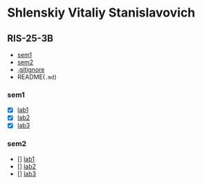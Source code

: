 # Shlenskiy Vitaliy Stanislavovich
## RIS-25-3B

- [sem1](https://github.com/VSShlenskiy/RIS_25_3B_ShlenskiyV_Programming/tree/main/sem1)
- [sem2](https://github.com/VSShlenskiy/RIS_25_3B_ShlenskiyV_Programming/tree/main/sem2)
- [.gitignore](https://github.com/VSShlenskiy/RIS_25_3B_ShlenskiyV_Programming/tree/main/.gitignore)
- README(`.md`)

### sem1
  - [x] [lab1](https://github.com/VSShlenskiy/RIS_25_3B_ShlenskiyV_Programming/tree/main/sem1/lab1)
  - [x] [lab2](https://github.com/VSShlenskiy/RIS_25_3B_ShlenskiyV_Programming/tree/main/sem1/lab2)
  - [x] [lab3](https://github.com/VSShlenskiy/RIS_25_3B_ShlenskiyV_Programming/tree/main/sem1/lab3)

### sem2
  - [] [lab1](https://github.com/VSShlenskiy/RIS_25_3B_ShlenskiyV_Programming/tree/main/sem2/lab1)
  - [] [lab2](https://github.com/VSShlenskiy/RIS_25_3B_ShlenskiyV_Programming/tree/main/sem2/lab2)
  - [] [lab3](https://github.com/VSShlenskiy/RIS_25_3B_ShlenskiyV_Programming/tree/main/sem2/lab3)

